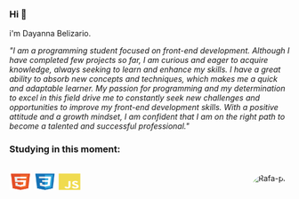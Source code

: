 


### Hi 👋 

i'm Dayanna Belizario.
<p><em> "I am a programming student focused on front-end development. Although I have completed few projects so far, I am curious and eager to acquire knowledge, always seeking to learn and enhance my skills. I have a great ability to absorb new concepts and techniques, which makes me a quick and adaptable learner. My passion for programming and my determination to excel in this field drive me to constantly seek new challenges and opportunities to improve my front-end development skills. With a positive attitude and a growth mindset, I am confident that I am on the right path to become a talented and successful professional."</p></em>

 ### Studying in this moment:

<div style="display: inline_block"><br>
<img align="center" alt="Rafa-HTML" height="30" width="40" src="https://raw.githubusercontent.com/devicons/devicon/master/icons/html5/html5-original.svg">
<img align="center" alt="Rafa-CSS" height="30" width="40" src="https://raw.githubusercontent.com/devicons/devicon/master/icons/css3/css3-original.svg">
<img align="center" alt="Rafa-Js" height="30" width="40" src="https://raw.githubusercontent.com/devicons/devicon/master/icons/javascript/javascript-plain.svg">
 

  <img align="right" alt="Rafa-pic" height="150" style="border-radius:50px;" src="https://camo.githubusercontent.com/0f2df9c6430300192232520a10bc3f09066cee3c6f1205da8490ac2b1d69d9e5/68747470733a2f2f6d69722d73332d63646e2d63662e626568616e63652e6e65742f70726f6a6563745f6d6f64756c65732f646973702f3630313031343131363737303437352e363036386265666634363430612e676966?width=676&height=676">
</div>
  
 

